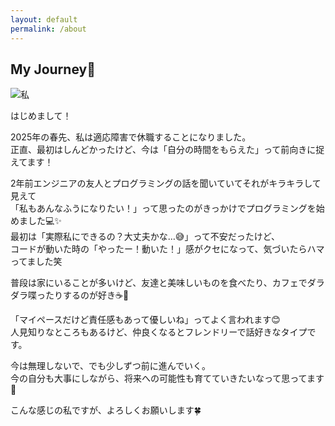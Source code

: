 ```yaml
---
layout: default
permalink: /about
---
```


<div id="about" class="page">
    <h2>My Journey🌱</h2>
    <img src="{{ '/assets/images/my_image.jpg' | relative_url }}" alt="私" />
    <p>はじめまして！</P>
    <p>
        2025年の春先、私は適応障害で休職することになりました。<br>
        正直、最初はしんどかったけど、今は「自分の時間をもらえた」って前向きに捉えてます！
    </p>
    <p>
        2年前エンジニアの友人とプログラミングの話を聞いていてそれがキラキラして見えて<br>
        「私もあんなふうになりたい！」って思ったのがきっかけでプログラミングを始めました💻✨<br>
        最初は「実際私にできるの？大丈夫かな…😅」って不安だったけど、<br>
        コードが動いた時の「やったー！動いた！」感がクセになって、気づいたらハマってました笑
    </p>
    <p>
        普段は家にいることが多いけど、友達と美味しいものを食べたり、カフェでダラダラ喋ったりするのが好き☕️🍰
    </p>
    <p>
        「マイペースだけど責任感もあって優しいね」ってよく言われます😊<br>
        人見知りなところもあるけど、仲良くなるとフレンドリーで話好きなタイプです。
    </p>
    <p>
        今は無理しないで、でも少しずつ前に進んでいく。<br>
        今の自分も大事にしながら、将来への可能性も育てていきたいなって思ってます🌱
    </p>
    <p>   
     こんな感じの私ですが、よろしくお願いします🍀
    </p>
    
</div>
